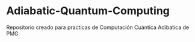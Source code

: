 # Adiabatic-Quantum-Computing
Repositorio creado para practicas de Computación Cuántica Adibatica de PMG

